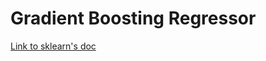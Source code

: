 # Gradient Boosting Regressor

[Link to sklearn's doc](https://scikit-learn.org/stable/auto_examples/ensemble/plot_gradient_boosting_quantile.html) 

